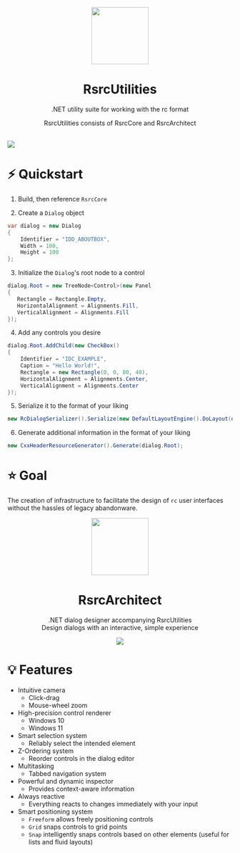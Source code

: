 <p align="center">
  <img width="128" align="center" src="https://user-images.githubusercontent.com/48759429/219858139-55582cd0-d03b-485b-959a-ba49db4a6498.png">
</p>

<h1 align="center">
  RsrcUtilities
</h1>
<p align="center">
   .NET utility suite for working with the rc format 
</p>
<p align="center">
   RsrcUtilities consists of RsrcCore and RsrcArchitect
</p>
<br>
<img align="center" src="https://github.com/Aurumaker72/RsrcUtilities/assets/48759429/1e8b18e5-433d-425a-bbe3-ef15ec164e38.png">


# :zap: Quickstart 
1. Build, then reference `RsrcCore`

2. Create a `Dialog` object
```cs
var dialog = new Dialog
{
    Identifier = "IDD_ABOUTBOX",
    Width = 100,
    Height = 100
};
```
3. Initialize the `Dialog`'s root node to a control
 ```cs
dialog.Root = new TreeNode<Control>(new Panel
{
    Rectangle = Rectangle.Empty,
    HorizontalAlignment = Alignments.Fill,
    VerticalAlignment = Alignments.Fill
});
```
4. Add any controls you desire
```cs
dialog.Root.AddChild(new CheckBox()
{
    Identifier = "IDC_EXAMPLE",
    Caption = "Hello World!",
    Rectangle = new Rectangle(0, 0, 80, 40),
    HorizontalAlignment = Alignments.Center,
    VerticalAlignment = Alignments.Center
});

```
5. Serialize it to the format of your liking
```cs
new RcDialogSerializer().Serialize(new DefaultLayoutEngine().DoLayout(dialog), dialog);
```

6. Generate additional information in the format of your liking
```cs
new CxxHeaderResourceGenerator().Generate(dialog.Root);
```

# :star: Goal
The creation of infrastructure to facilitate the design of `rc` user interfaces without the hassles of legacy abandonware.

<p align="center">
  <img width="128" align="center" src="https://user-images.githubusercontent.com/48759429/221374035-7500c631-3984-433e-9200-145391f4cbbe.svg">
</p>
<h1 align="center">
  RsrcArchitect
</h1>
<p align="center">
  .NET dialog designer accompanying RsrcUtilities
  <br>
  Design dialogs with an interactive, simple experience 
</p>
<p align="center">
    <img src="https://img.shields.io/badge/Requires-RsrcUtilities-blue?style=for-the-badge"/>
</p>

# 💡 Features
- Intuitive camera
  - Click-drag
  - Mouse-wheel zoom
- High-precision control renderer
  - Windows 10
  - Windows 11
- Smart selection system
  - Reliably select the intended element
- Z-Ordering system
  - Reorder controls in the dialog editor
- Multitasking
  - Tabbed navigation system
- Powerful and dynamic inspector
  - Provides context-aware information 
- Always reactive
  - Everything reacts to changes immediately with your input
- Smart positioning system
  - `Freeform` allows freely positioning controls
  - `Grid` snaps controls to grid points
  - `Snap` intelligently snaps controls based on other elements (useful for lists and fluid layouts)

